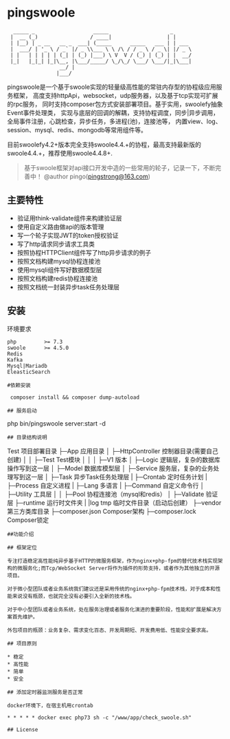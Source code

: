 # pingswoole
```
  _____ _                   _____                    _      
 |  __ (_)                 / ____|                  | |     
 | |__) | _ __   __ _  ___| (_____      _____   ___ | | ___ 
 |  ___/ | '_ \ / _` |/ _ \\___ \ \ /\ / / _ \ / _ \| |/ _ \
 | |   | | | | | (_| | (_) |___) \ V  V / (_) | (_) | |  __/
 |_|   |_|_| |_|\__, |\___/_____/ \_/\_/ \___/ \___/|_|\___|
                 __/ |                                      
                |___/                                       
```
pingswoole是一个基于swoole实现的轻量级高性能的常驻内存型的协程级应用服务框架，
高度支持httpApi，websocket，udp服务器，以及基于tcp实现可扩展的rpc服务，
同时支持composer包方式安装部署项目。基于实用，swoolefy抽象Event事件处理类，
实现与底层的回调的解耦，支持协程调度，同步|异步调用，全局事件注册，心跳检查，异步任务，多进程(池)，连接池等，
内置view、log、session、mysql、redis、mongodb等常用组件等。     

目前swoolefy4.2+版本完全支持swoole4.4.+的协程，最高支持最新版的swoole4.4.+，推荐使用swoole4.4.8+.

> 基于swoole框架对api接口开发中造的一些常用的轮子，记录一下，不断完善中！
> @author pingo(pingstrong@163.com)

## 主要特性

* 验证用think-validate组件来构建验证层
* 使用自定义路由做api的版本管理
* 写一个轮子实现JWT的token授权验证
* 写了http请求同步请求工具类
* 按照协程HTTPClient组件写了http异步请求的例子
* 按照文档构建mysql协程连接池
* 使用mysqli组件写好数据模型层
* 按照文档构建redis协程连接池
* 按照文档统一封装异步task任务处理层


## 安装

环境要求
~~~
php         >= 7.3
swoole      >= 4.5.0
Redis
Kafka
Mysql|Mariadb
EleasticSearch
~~~

~~~
#依赖安装
 
 composer install && composer dump-autoload

## 服务启动
~~~
php bin/pingswoole server:start -d
~~~
## 目录结构说明
~~~
Test                   项目部署目录
├─App                     应用目录
│  ├─HttpController       控制器目录(需要自己创建)
│  │  ├─Test              Test模块
│  │  │  ├─V1             版本
│  ├─Logic                逻辑层，复杂的数据库操作写到这一层
│  ├─Model                数据库模型层
│  ├─Service              服务层，复杂的业务处理写到这一层
│  ├─Task                 异步Task任务处理层
|  ├─Crontab              定时任务计划
|  ├─Process              自定义进程
|  ├─Lang                 多语言
|  ├─Command              自定义命令行
│  ├─Utility              工具层
│  │  ├─Pool              协程连接池（mysql和redis）
│  ├─Validate             验证层
├─runtime                 运行时文件夹
| |log tmp                临时文件目录（启动后创建）
├─vendor                  第三方类库目录
├─composer.json           Composer架构
├─composer.lock           Composer锁定
~~~
##功能介绍

## 框架定位

专注打造稳定高性能纯异步基于HTTP的微服务框架，作为nginx+php-fpm的替代技术栈实现架构的微服务化;而Tcp/WebSocket Server将作为插件的形势支持，或者作为其他独立的开源项目。

对于微小型团队或者业务系统我们建议还是采用传统的nginx+php-fpm技术栈，对于成本和性能来说没有瓶颈，也就完全没有必要引入全新的技术栈。

对于中小型团队或者业务系统，处在服务治理或者服务化演进的重要阶段，性能和扩展是解决方案首先维护。

外包项目的瓶颈：业务复杂、需求变化百态、开发周期短、开发费用低、性能安全要求高。

## 项目原则

* 稳定
* 高性能
* 简单
* 安全

## 添加定时器监测服务是否正常

docker环境下，在宿主机用crontab

* * * * * docker exec php73 sh -c "/www/app/check_swoole.sh"

## License

 